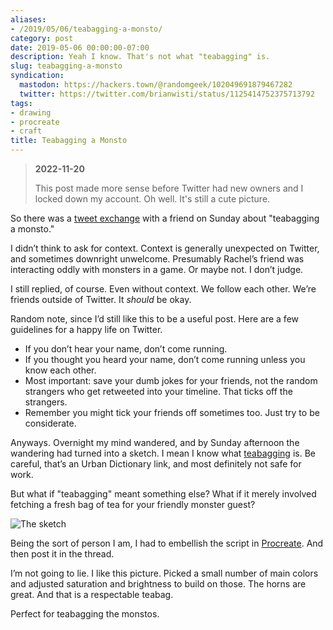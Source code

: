 ```yaml
---
aliases:
- /2019/05/06/teabagging-a-monsto/
category: post
date: 2019-05-06 00:00:00-07:00
description: Yeah I know. That's not what "teabagging" is.
slug: teabagging-a-monsto
syndication:
  mastodon: https://hackers.town/@randomgeek/102049691879467282
  twitter: https://twitter.com/brianwisti/status/1125414752375713792
tags:
- drawing
- procreate
- craft
title: Teabagging a Monsto
---
```


> 
 > **2022-11-20**
>
 > This post made more sense before Twitter had new owners and I locked down my account. Oh well. It's still a cute picture.

So there was a [tweet exchange](https://twitter.com/wholemilk/status/1124911645786959872) with a friend on Sunday about "teabagging a monsto."

I didn’t think to ask for context. Context is generally unexpected on Twitter, and sometimes downright unwelcome. Presumably Rachel’s friend was interacting oddly with monsters in a game. Or maybe not. I don’t judge.

I still replied, of course. Even without context. We follow each other.
We’re friends outside of Twitter. It *should* be okay.

Random note, since I’d still like this to be a useful post. Here are a
few guidelines for a happy life on Twitter.

* If you don’t hear your name, don’t come running.
* If you thought you heard your name, don’t come running unless you
  know each other.
* Most important: save your dumb jokes for your friends, not the
  random strangers who get retweeted into your timeline. That ticks
  off the strangers.
* Remember you might tick your friends off sometimes too. Just try to
  be considerate.

Anyways. Overnight my mind wandered, and by Sunday afternoon the
wandering had turned into a sketch. I mean I know what
[teabagging](https://www.urbandictionary.com/define.php?term=teabagging)
is. Be careful, that’s an Urban Dictionary link, and most definitely not
safe for work.

But what if "teabagging" meant something else? What if it merely
involved fetching a fresh bag of tea for your friendly monster guest?

![The sketch](attachments/img/2019/sketch.jpg)

Being the sort of person I am, I had to embellish the script in
[Procreate](https://procreate.art). And then post it in the thread.

I’m not going to lie. I like this picture. Picked a small number of main
colors and adjusted saturation and brightness to build on those. The
horns are great. And that is a respectable teabag.

Perfect for teabagging the monstos.